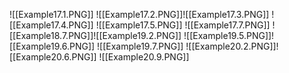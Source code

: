 ![[Example17.1.PNG]]
![[Example17.2.PNG]]![[Example17.3.PNG]]
![[Example17.4.PNG]]
![[Example17.5.PNG]]
![[Example17.7.PNG]]
![[Example18.7.PNG]]![[Example19.2.PNG]]
![[Example19.5.PNG]]![[Example19.6.PNG]]
![[Example19.7.PNG]]
![[Example20.2.PNG]]![[Example20.6.PNG]]
![[Example20.9.PNG]]
